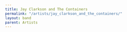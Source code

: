 ```yaml
---
title: Jay Clarkson and The Containers
permalink: "/artists/jay_clarkson_and_the_containers/"
layout: band
parent: Artists
---
```


